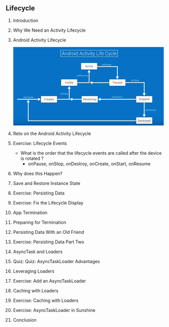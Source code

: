 ## Lifecycle

 1. Introduction

 2. Why We Need an Activity Lifecycle

 3. Android Activity Lifecycle

    ![Lifecycle](activity-lifecycle.png)

 4. Reto on the Android Activity Lifecycle

 5. Exercise: Lifecycle Events

    - What is the order that the lifecycle events are called after the device is rotated ?
      - onPause, onStop, onDestroy, onCreate, onStart, onResume

 6. Why does this Happen?

 7. Save and Restore Instance State

 8. Exercise: Persisting Data

 9. Exercise: Fix the Lifecycle Display

 10. App Termination

 11. Preparing for Termination

 12. Persisting Data With an Old Friend

 13. Exercise: Persisting Data Part Two

 14. AsyncTask and Loaders

 15. Quiz: Quiz: AsyncTaskLoader Advantages

 16. Leveraging Loaders

 17. Exercise: Add an AsyncTaskLoader

 18. Caching with Loaders

 19. Exercise: Caching with Loaders

 20. Exercise: AsyncTaskLoader in Sunshine

 21. Conclusion